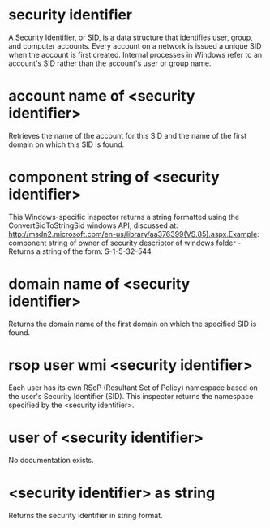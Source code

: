 # security identifier

A Security Identifier, or SID, is a data structure that identifies user, group, and computer accounts. Every account on a network is issued a unique SID when the account is first created. Internal processes in Windows refer to an account&#39;s SID rather than the account&#39;s user or group name.

# account name of &lt;security identifier&gt;

Retrieves the name of the account for this SID and the name of the first domain on which this SID is found.

# component string of &lt;security identifier&gt;

This Windows-specific inspector returns a string formatted using the ConvertSidToStringSid windows API, discussed at: http://msdn2.microsoft.com/en-us/library/aa376399(VS.85).aspx.Example: component string of owner of security descriptor of windows folder - Returns a string of the form: S-1-5-32-544.

# domain name of &lt;security identifier&gt;

Returns the domain name of the first domain on which the specified SID is found.

# rsop user wmi &lt;security identifier&gt;

Each user has its own RSoP (Resultant Set of Policy) namespace based on the user&#39;s Security Identifier (SID). This inspector returns the namespace specified by the &lt;security identifier&gt;.

# user of &lt;security identifier&gt;

No documentation exists.

# &lt;security identifier&gt; as string

Returns the security identifier in string format.
